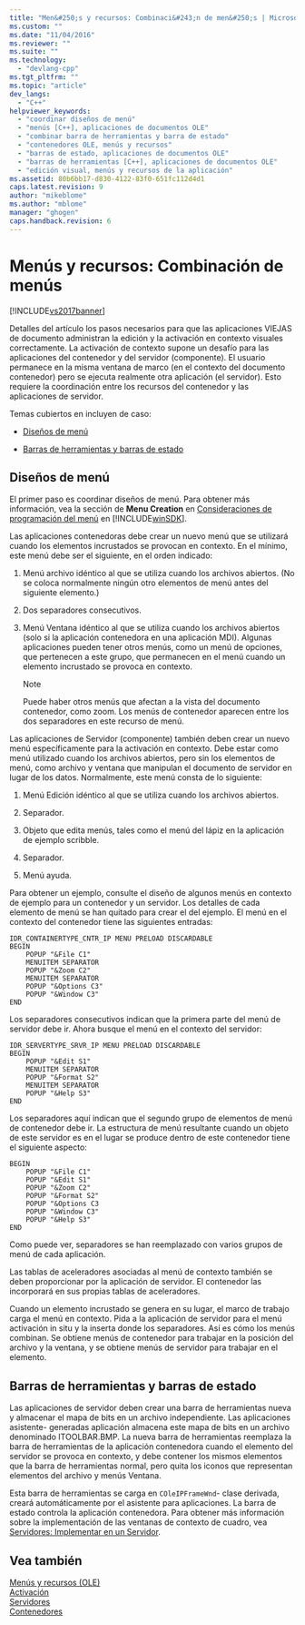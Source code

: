 ```yaml
---
title: "Men&#250;s y recursos: Combinaci&#243;n de men&#250;s | Microsoft Docs"
ms.custom: ""
ms.date: "11/04/2016"
ms.reviewer: ""
ms.suite: ""
ms.technology: 
  - "devlang-cpp"
ms.tgt_pltfrm: ""
ms.topic: "article"
dev_langs: 
  - "C++"
helpviewer_keywords: 
  - "coordinar diseños de menú"
  - "menús [C++], aplicaciones de documentos OLE"
  - "combinar barra de herramientas y barra de estado"
  - "contenedores OLE, menús y recursos"
  - "barras de estado, aplicaciones de documentos OLE"
  - "barras de herramientas [C++], aplicaciones de documentos OLE"
  - "edición visual, menús y recursos de la aplicación"
ms.assetid: 80b6bb17-d830-4122-83f0-651fc112d4d1
caps.latest.revision: 9
author: "mikeblome"
ms.author: "mblome"
manager: "ghogen"
caps.handback.revision: 6
---
```

# Men&#250;s y recursos: Combinaci&#243;n de men&#250;s
[!INCLUDE[vs2017banner](../assembler/inline/includes/vs2017banner.md)]

Detalles del artículo los pasos necesarios para que las aplicaciones VIEJAS de documento administran la edición y la activación en contexto visuales correctamente.  La activación de contexto supone un desafío para las aplicaciones del contenedor y del servidor \(componente\).  El usuario permanece en la misma ventana de marco \(en el contexto del documento contenedor\) pero se ejecuta realmente otra aplicación \(el servidor\).  Esto requiere la coordinación entre los recursos del contenedor y las aplicaciones de servidor.  
  
 Temas cubiertos en incluyen de caso:  
  
-   [Diseños de menú](#_core_menu_layouts)  
  
-   [Barras de herramientas y barras de estado](#_core_toolbars_and_status_bars)  
  
##  <a name="_core_menu_layouts"></a> Diseños de menú  
 El primer paso es coordinar diseños de menú.  Para obtener más información, vea la sección de **Menu Creation** en [Consideraciones de programación del menú](https://msdn.microsoft.com/en-us/library/ms647557.aspx) en [!INCLUDE[winSDK](../atl/includes/winsdk_md.md)].  
  
 Las aplicaciones contenedoras debe crear un nuevo menú que se utilizará cuando los elementos incrustados se provocan en contexto.  En el mínimo, este menú debe ser el siguiente, en el orden indicado:  
  
1.  Menú archivo idéntico al que se utiliza cuando los archivos abiertos. \(No se coloca normalmente ningún otro elementos de menú antes del siguiente elemento.\)  
  
2.  Dos separadores consecutivos.  
  
3.  Menú Ventana idéntico al que se utiliza cuando los archivos abiertos \(solo si la aplicación contenedora en una aplicación MDI\).  Algunas aplicaciones pueden tener otros menús, como un menú de opciones, que pertenecen a este grupo, que permanecen en el menú cuando un elemento incrustado se provoca en contexto.  
  
    > [!NOTE]
    >  Puede haber otros menús que afectan a la vista del documento contenedor, como zoom.  Los menús de contenedor aparecen entre los dos separadores en este recurso de menú.  
  
 Las aplicaciones de Servidor \(componente\) también deben crear un nuevo menú específicamente para la activación en contexto.  Debe estar como menú utilizado cuando los archivos abiertos, pero sin los elementos de menú, como archivo y ventana que manipulan el documento de servidor en lugar de los datos.  Normalmente, este menú consta de lo siguiente:  
  
1.  Menú Edición idéntico al que se utiliza cuando los archivos abiertos.  
  
2.  Separador.  
  
3.  Objeto que edita menús, tales como el menú del lápiz en la aplicación de ejemplo scribble.  
  
4.  Separador.  
  
5.  Menú ayuda.  
  
 Para obtener un ejemplo, consulte el diseño de algunos menús en contexto de ejemplo para un contenedor y un servidor.  Los detalles de cada elemento de menú se han quitado para crear el del ejemplo.  El menú en el contexto del contenedor tiene las siguientes entradas:  
  
```  
IDR_CONTAINERTYPE_CNTR_IP MENU PRELOAD DISCARDABLE   
BEGIN  
    POPUP "&File C1"  
    MENUITEM SEPARATOR  
    POPUP "&Zoom C2"  
    MENUITEM SEPARATOR  
    POPUP "&Options C3"  
    POPUP "&Window C3"  
END  
```  
  
 Los separadores consecutivos indican que la primera parte del menú de servidor debe ir.  Ahora busque el menú en el contexto del servidor:  
  
```  
IDR_SERVERTYPE_SRVR_IP MENU PRELOAD DISCARDABLE   
BEGIN  
    POPUP "&Edit S1"  
    MENUITEM SEPARATOR  
    POPUP "&Format S2"  
    MENUITEM SEPARATOR  
    POPUP "&Help S3"  
END  
```  
  
 Los separadores aquí indican que el segundo grupo de elementos de menú de contenedor debe ir.  La estructura de menú resultante cuando un objeto de este servidor es en el lugar se produce dentro de este contenedor tiene el siguiente aspecto:  
  
```  
BEGIN  
    POPUP "&File C1"  
    POPUP "&Edit S1"  
    POPUP "&Zoom C2"  
    POPUP "&Format S2"  
    POPUP "&Options C3  
    POPUP "&Window C3"  
    POPUP "&Help S3"  
END  
```  
  
 Como puede ver, separadores se han reemplazado con varios grupos de menú de cada aplicación.  
  
 Las tablas de aceleradores asociadas al menú de contexto también se deben proporcionar por la aplicación de servidor.  El contenedor las incorporará en sus propias tablas de aceleradores.  
  
 Cuando un elemento incrustado se genera en su lugar, el marco de trabajo carga el menú en contexto.  Pida a la aplicación de servidor para el menú activación in situ y la inserta donde los separadores.  Así es cómo los menús combinan.  Se obtiene menús de contenedor para trabajar en la posición del archivo y la ventana, y se obtiene menús de servidor para trabajar en el elemento.  
  
##  <a name="_core_toolbars_and_status_bars"></a> Barras de herramientas y barras de estado  
 Las aplicaciones de servidor deben crear una barra de herramientas nueva y almacenar el mapa de bits en un archivo independiente.  Las aplicaciones asistente\- generadas aplicación almacena este mapa de bits en un archivo denominado ITOOLBAR.BMP.  La nueva barra de herramientas reemplaza la barra de herramientas de la aplicación contenedora cuando el elemento del servidor se provoca en contexto, y debe contener los mismos elementos que la barra de herramientas normal, pero quita los iconos que representan elementos del archivo y menús Ventana.  
  
 Esta barra de herramientas se carga en `COleIPFrameWnd`\- clase derivada, creará automáticamente por el asistente para aplicaciones.  La barra de estado controla la aplicación contenedora.  Para obtener más información sobre la implementación de las ventanas de contexto de cuadro, vea [Servidores: Implementar en un Servidor](../mfc/servers-implementing-a-server.md).  
  
## Vea también  
 [Menús y recursos \(OLE\)](../mfc/menus-and-resources-ole.md)   
 [Activación](../mfc/activation-cpp.md)   
 [Servidores](../mfc/servers.md)   
 [Contenedores](../mfc/containers.md)
